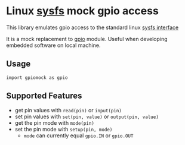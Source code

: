 # Linux [sysfs](https://www.kernel.org/doc/Documentation/gpio/sysfs.txt) mock gpio access

This library emulates gpio access to the standard linux [sysfs interface](https://www.kernel.org/doc/Documentation/gpio/sysfs.txt)

It is a mock replacement to [gpio](https://github.com/vitiral/gpio) module. Useful when developing embedded software on local machine.

## Usage

```import gpiomock as gpio```

## Supported Features
- get pin values with `read(pin)` or `input(pin)`
- set pin values with `set(pin, value)` or `output(pin, value)`
- get the pin mode with `mode(pin)`
- set the pin mode with `setup(pin, mode)`
    - `mode` can currently equal `gpio.IN` or `gpio.OUT`
